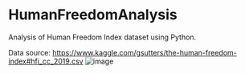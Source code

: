 # HumanFreedomAnalysis
Analysis of Human Freedom Index dataset using Python.

Data source: https://www.kaggle.com/gsutters/the-human-freedom-index#hfi_cc_2019.csv
![image](https://user-images.githubusercontent.com/47903334/113757180-505c5080-96e0-11eb-9184-fb5fc5f85da8.png)

